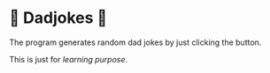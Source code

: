 # 👨 Dadjokes 👨

The program generates random dad jokes by just clicking the button. 

This is just for _learning purpose_.
